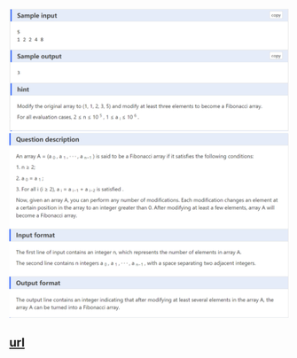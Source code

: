 ![q.png](assets/img.png)
![a.png](assets/img_1.png)

## [url](https://www.dotcpp.com/oj/problem2743.html)
